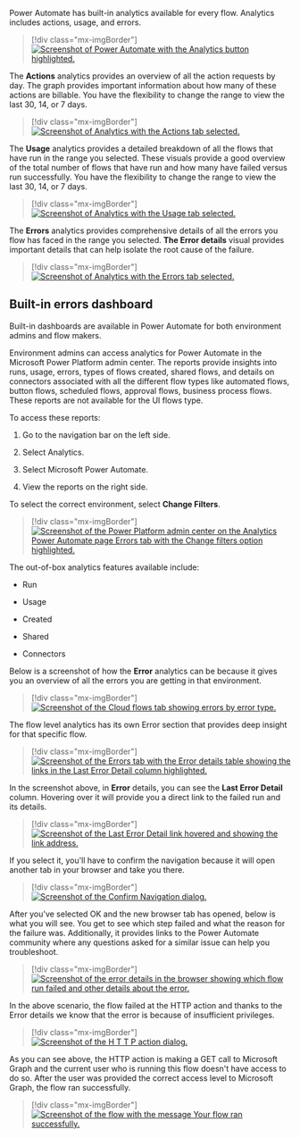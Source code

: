 Power Automate has built-in analytics available for every flow. Analytics includes actions, usage, and errors.

> [!div class="mx-imgBorder"]
> [![Screenshot of Power Automate with the Analytics button highlighted.](../media/flow-analytics.png)](../media/flow-analytics.png#lightbox)

The **Actions** analytics provides an overview of all the action requests by day. The graph provides important information about how many of these actions are billable. You have the flexibility to change the range to view the last 30, 14, or 7 days.

> [!div class="mx-imgBorder"]
> [![Screenshot of Analytics with the Actions tab selected.](../media/actions.jpg)](../media/actions.jpg#lightbox)

The **Usage** analytics provides a detailed breakdown of all the flows that have run in the range you selected. These visuals provide a good overview of the total number of flows that have run and how many have failed versus run successfully. You have the flexibility to change the range to view the last 30, 14, or 7 days.

> [!div class="mx-imgBorder"]
> [![Screenshot of Analytics with the Usage tab selected.](../media/usage.jpg)](../media/usage.jpg#lightbox)

The **Errors** analytics provides comprehensive details of all the errors you flow has faced in the range you selected. **The Error details** visual provides important details that can help isolate the root cause of the failure.

> [!div class="mx-imgBorder"]
> [![Screenshot of Analytics with the Errors tab selected.](../media/errors.jpg)](../media/errors.jpg#lightbox)

## Built-in errors dashboard

Built-in dashboards are available in Power Automate for both environment admins and flow makers.

Environment admins can access analytics for Power Automate in the Microsoft Power Platform admin center. The reports provide insights into runs, usage, errors, types of flows created, shared flows, and details on connectors associated with all the different flow types like automated flows, button flows, scheduled flows, approval flows, business process flows. These reports are not available for the UI flows type.

To access these reports:

1. Go to the navigation bar on the left side.

1. Select Analytics.

1. Select Microsoft Power Automate.

1. View the reports on the right side.

To select the correct environment, select **Change Filters**.

> [!div class="mx-imgBorder"]
> [![Screenshot of the Power Platform admin center on the Analytics Power Automate page Errors tab with the Change filters option highlighted.](../media/filters.png)](../media/filters.png#lightbox)

The out-of-box analytics features available include:

- Run

- Usage

- Created

- Shared

- Connectors

Below is a screenshot of how the **Error** analytics can be because it gives you an overview of all the errors you are getting in that environment.

> [!div class="mx-imgBorder"]
> [![Screenshot of the Cloud flows tab showing errors by error type.](../media/cloud-flows.png)](../media/cloud-flows.png#lightbox)

The flow level analytics has its own Error section that provides deep insight for that specific flow.

> [!div class="mx-imgBorder"]
> [![Screenshot of the Errors tab with the Error details table showing the links in the Last Error Detail column highlighted.](../media/flow-level-error.jpg)](../media/flow-level-error.jpg#lightbox)

In the screenshot above, in **Error** details, you can see the **Last Error Detail** column. Hovering over it will provide you a direct link to the failed run and its details.

> [!div class="mx-imgBorder"]
> [![Screenshot of the Last Error Detail link hovered and showing the link address.](../media/error-details.jpg)](../media/error-details.jpg#lightbox)

If you select it, you'll have to confirm the navigation because it will open another tab in your browser and take you there.

> [!div class="mx-imgBorder"]
> [![Screenshot of the Confirm Navigation dialog.](../media/confirm-navigation.jpg)](../media/confirm-navigation.jpg#lightbox)

After you've selected OK and the new browser tab has opened, below is what you will see. You get to see which step failed and what the reason for the failure was. Additionally, it provides links to the Power Automate community where any questions asked for a similar issue can help you troubleshoot.

> [!div class="mx-imgBorder"]
> [![Screenshot of the error details in the browser showing which flow run failed and other details about the error.](../media/flow-level-error-details.jpg)](../media/flow-level-error-details.jpg#lightbox)

In the above scenario, the flow failed at the HTTP action and thanks to the Error details we know that the error is because of insufficient privileges.

> [!div class="mx-imgBorder"]
> [![Screenshot of the H T T P action dialog.](../media/http-action.png)](../media/http-action.png#lightbox)

As you can see above, the HTTP action is making a GET call to Microsoft Graph and the current user who is running this flow doesn't have access to do so. After the user was provided the correct access level to Microsoft Graph, the flow ran successfully.

> [!div class="mx-imgBorder"]
> [![Screenshot of the flow with the message Your flow ran successfully.](../media/success.png)](../media/success.png#lightbox)
